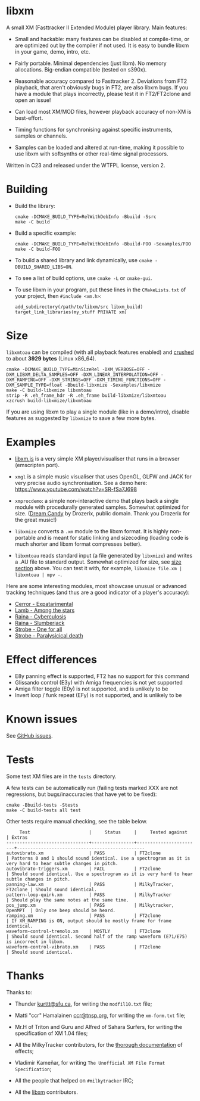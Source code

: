 libxm
=====

A small XM (Fasttracker II Extended Module) player library. Main
features:

* Small and hackable: many features can be disabled at compile-time, or are
  optimized out by the compiler if not used. It is easy to bundle libxm in your
  game, demo, intro, etc.

* Fairly portable. Minimal dependencies (just libm). No memory allocations.
  Big-endian compatible (tested on s390x).

* Reasonable accuracy compared to Fasttracker 2. Deviations from FT2 playback,
  that aren't obviously bugs in FT2, are also libxm bugs. If you have a module
  that plays incorrectly, please test it in FT2/FT2clone and open an issue!

* Can load most XM/MOD files, however playback accuracy of non-XM is
  best-effort.

* Timing functions for synchronising against specific instruments,
  samples or channels.

* Samples can be loaded and altered at run-time, making it possible to
  use libxm with softsynths or other real-time signal processors.

Written in C23 and released under the WTFPL license, version 2.

Building
========

* Build the library:

  ~~~
  cmake -DCMAKE_BUILD_TYPE=RelWithDebInfo -Bbuild -Ssrc
  make -C build
  ~~~

* Build a specific example:

  ~~~
  cmake -DCMAKE_BUILD_TYPE=RelWithDebInfo -Bbuild-FOO -Sexamples/FOO
  make -C build-FOO
  ~~~

* To build a shared library and link dynamically, use
  `cmake -DBUILD_SHARED_LIBS=ON`.

* To see a list of build options, use `cmake -L` or `cmake-gui`.

* To use libxm in your program, put these lines in the `CMakeLists.txt` of your  project, then `#include <xm.h>`:

  ~~~
  add_subdirectory(/path/to/libxm/src libxm_build)
  target_link_libraries(my_stuff PRIVATE xm)
  ~~~


Size
====

`libxmtoau` can be compiled (with all playback features enabled) and
[crushed](https://gitlab.com/artefact2/xzcrush) to about **3929 bytes** (Linux
x86_64).

~~~
cmake -DCMAKE_BUILD_TYPE=MinSizeRel -DXM_VERBOSE=OFF -DXM_LIBXM_DELTA_SAMPLES=OFF -DXM_LINEAR_INTERPOLATION=OFF -DXM_RAMPING=OFF -DXM_STRINGS=OFF -DXM_TIMING_FUNCTIONS=OFF -DXM_SAMPLE_TYPE=float -Bbuild-libxmize -Sexamples/libxmize
make -C build-libxmize libxmtoau
strip -R .eh_frame_hdr -R .eh_frame build-libxmize/libxmtoau
xzcrush build-libxmize/libxmtoau
~~~

If you are using libxm to play a single module (like in a demo/intro), disable
features as suggested by `libxmize` to save a few more bytes.

Examples
========

* [libxm.js](https://artefact2.github.io/libxm.js/) is a very simple
  XM player/visualiser that runs in a browser (emscripten port).

* `xmgl` is a simple music visualiser that uses OpenGL, GLFW and JACK for very
  precise audio synchronisation. See a demo here:
  <https://www.youtube.com/watch?v=SR-fSa7J698>

* `xmprocdemo`: a simple non-interactive demo that plays back a single module
  with procedurally generated samples. Somewhat optimized for size. ([Dream
  Candy](https://modarchive.org/module.php?178565) by Drozerix, public domain.
  Thank you Drozerix for the great music!)

* `libxmize` converts a `.xm` module to the libxm format. It is highly
  non-portable and is meant for static linking and sizecoding (loading code is
  much shorter and libxm format compresses better).

* `libxmtoau` reads standard input (a file generated by `libxmize`) and
  writes a .AU file to standard output. Somewhat optimized for size, see [size
  section](#Size) above. You can test it with, for example,
  `libxmize file.xm | libxmtoau | mpv -`.

Here are some interesting modules, most showcase unusual or advanced
tracking techniques (and thus are a good indicator of a player's
accuracy):

* [Cerror - Expatarimental](http://modarchive.org/module.php?136603)
* [Lamb - Among the stars](http://modarchive.org/module.php?165819)
* [Raina - Cyberculosis](http://modarchive.org/module.php?165308)
* [Raina - Slumberjack](http://modarchive.org/module.php?148721)
* [Strobe - One for all](http://modarchive.org/module.php?161246)
* [Strobe - Paralysicical death](http://modarchive.org/module.php?65817)

Effect differences
==================

* E8y panning effect is supported, FT2 has no support for this command
* Glissando control (E3y) with Amiga frequencies is not yet supported
* Amiga filter toggle (E0y) is not supported, and is unlikely to be
* Invert loop / funk repeat (EFy) is not supported, and is unlikely to be

Known issues
============

See [GitHub issues](https://github.com/Artefact2/libxm/issues?q=is%3Aissue%20state%3Aopen%20label%3Abug).

Tests
=====

Some test XM files are in the `tests` directory.

A few tests can be automatically run (failing tests marked XXX are not
regressions, but bugs/inaccuracies that have yet to be fixed):

~~~
cmake -Bbuild-tests -Stests
make -C build-tests all test
~~~

Other tests require manual checking, see the table below.

~~~
     Test                      |     Status     |     Tested against     | Extras
-------------------------------+----------------+------------------------+------------------------------------------------
autovibrato.xm                 | PASS           | FT2clone               | Patterns 0 and 1 should sound identical. Use a spectrogram as it is very hard to hear subtle changes in pitch.
autovibrato-triggers.xm        | FAIL           | FT2clone               | Should sound identical. Use a spectrogram as it is very hard to hear subtle changes in pitch.
panning-law.xm                 | PASS           | MilkyTracker, FT2clone | Should sound identical.
pattern-loop-quirk.xm          | PASS           | MilkyTracker           | Should play the same notes at the same time.
pos_jump.xm                    | PASS           | Milkytracker, OpenMPT  | Only one beep should be heard.
ramping.xm                     | PASS           | FT2clone               | If XM_RAMPING is ON, output should be mostly frame for frame identical.
waveform-control-tremolo.xm    | MOSTLY         | FT2clone               | Should sound identical. Second half of the ramp waveform (E71/E75) is incorrect in libxm.
waveform-control-vibrato.xm    | PASS           | FT2clone               | Should sound identical.
~~~

Thanks
======

Thanks to:

* Thunder <kurttt@sfu.ca>, for writing the `modfil10.txt` file;

* Matti "ccr" Hamalainen <ccr@tnsp.org>, for writing the `xm-form.txt`
  file;

* Mr.H of Triton and Guru and Alfred of Sahara Surfers, for writing
  the specification of XM 1.04 files;

* All the MilkyTracker contributors, for the [thorough
  documentation](http://www.milkytracker.org/docs/manual/MilkyTracker.html#effects)
  of effects;

* Vladimir Kameñar, for writing `The Unofficial XM File Format Specification`;

* All the people that helped on `#milkytracker` IRC;

* All the
  [libxm](https://github.com/Artefact2/libxm/graphs/contributors)
  contributors.
